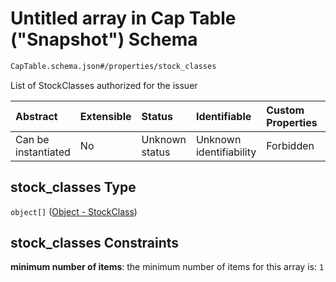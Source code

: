 # Untitled array in Cap Table ("Snapshot") Schema

```txt
CapTable.schema.json#/properties/stock_classes
```

List of StockClasses authorized for the issuer

| Abstract            | Extensible | Status         | Identifiable            | Custom Properties | Additional Properties | Access Restrictions | Defined In                                                                        |
| :------------------ | :--------- | :------------- | :---------------------- | :---------------- | :-------------------- | :------------------ | :-------------------------------------------------------------------------------- |
| Can be instantiated | No         | Unknown status | Unknown identifiability | Forbidden         | Allowed               | none                | [CapTable.schema.json*](../../schema/CapTable.schema.json "open original schema") |

## stock_classes Type

`object[]` ([Object - StockClass](captable-properties-stock_classes-object---stockclass.md))

## stock_classes Constraints

**minimum number of items**: the minimum number of items for this array is: `1`
